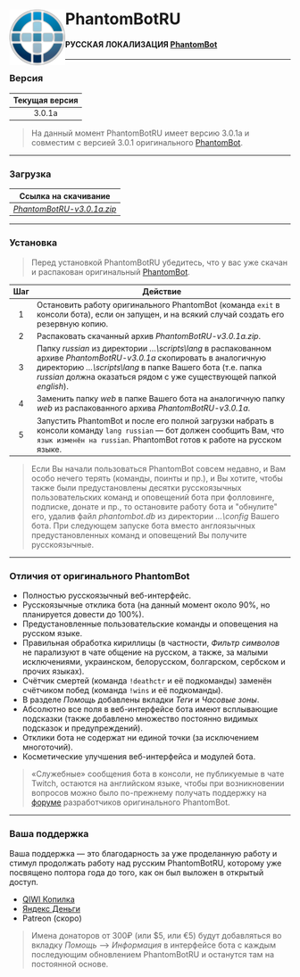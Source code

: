 # <img src="https://github.com/PhantomBotRU/PhantomBotRU/blob/nightly/web/panel/img/logo.png" width="100px" align="left" alt="PhantomBotRU"/> PhantomBotRU
#### РУССКАЯ ЛОКАЛИЗАЦИЯ [PhantomBot](https://phantom.bot "phantom.bot")

---

### Версия

| Текущая версия |
| :------------: |
|     3.0.1a     |

> На данный момент PhantomBotRU имеет версию 3.0.1a и совместим с версией 3.0.1 оригинального [PhantomBot](https://phantom.bot "phantom.bot").

---

### Загрузка

| Ссылка на скачивание |
| :------------------: |
| *[PhantomBotRU-v3.0.1a.zip](https://github.com/PhantomBotRU/PhantomBotRU/tree/v3.0.1a.zip)* |

---

### Установка

> Перед установкой PhantomBotRU убедитесь, что у вас уже скачан и распакован оригинальный [PhantomBot](https://phantom.bot "phantom.bot").

|  Шаг  | Действие |
| :---: | -------- |
|   1   | Остановить работу оригинального PhantomBot (команда `exit` в консоли бота), если он запущен, и на всякий случай создать его резервную копию. |
|   2   | Распаковать скачанный архив *PhantomBotRU-v3.0.1a.zip*. |
|   3   | Папку *russian* из директории *…\scripts\lang* в распакованном архиве *PhantomBotRU-v3.0.1a* скопировать в аналогичную директорию *…\scripts\lang* в папке Вашего бота (т.е. папка *russian* должна оказаться рядом с уже существующей папкой *english*). |
|   4   | Заменить папку *web* в папке Вашего бота на аналогичную папку *web* из распакованного архива *PhantomBotRU-v3.0.1a*. |
|   5   | Запустить PhantomBot и после его полной загрузки набрать в консоли команду `lang russian` — бот должен сообщить Вам, что `язык изменён на russian`. PhantomBot готов к работе на русском языке. |

> Если Вы начали пользоваться PhantomBot совсем недавно, и Вам особо нечего терять (команды, поинты и пр.), и Вы хотите, чтобы также были предустановлены десятки русскоязычных пользовательских команд и оповещений бота при фолловинге, подписке, донате и пр., то остановите работу бота и "обнулите" его, удалив файл *phantombot.db* из директории *…\config* Вашего бота. При следующем запуске бота вместо англоязычных предустановленных команд и оповещений Вы получите русскоязычные.

---

### Отличия от оригинального PhantomBot

* Полностью русскоязычный веб-интерфейс.
* Русскоязычные отклика бота (на данный момент около 90%, но планируется довести до 100%).
* Предустановленные пользовательские команды и оповещения на русском языке.
* Правильная обработка кириллицы (в частности, *Фильтр символов* не парализуют в чате общение на русском, а также, за малыми исключениями, украинском, белорусском, болгарском, сербском и прочих языках).
* Счётчик смертей (команда `!deathctr` и её подкоманды) заменён счётчиком побед (команда `!wins` и её подкоманды).
* В разделе *Помощь* добавлены вкладки *Теги* и *Часовые зоны*.
* Абсолютно все поля в веб-интерфейсе бота имеют всплывающие подсказки (также добавлено множество постоянно видимых подсказок и предупреждений).
* Отклики бота не содержат ни единой точки (за исключением многоточий).
* Косметические улучшения веб-интерфейса и модулей бота.

> «Служебные» сообщения бота в консоли, не публикуемые в чате Twitch, остаются на английском языке, чтобы при возникновении вопросов можно было по-прежнему получать поддержку на [форуме](https://community.phantom.bot) разработчиков оригинального PhantomBot.

---

### Ваша поддержка

Ваша поддержка — это благодарность за уже проделанную работу и стимул продолжать работу над русским PhantomBotRU, которому уже посвящено полтора года до того, как он был выложен в открытый доступ.

* [QIWI Копилка](https://qiwi.me/5e78d024-a014-4334-80d8-a0911dceb328)
* [Яндекс Деньги](https://money.yandex.ru/to/410014576985955)
* Patreon (скоро)

> Имена донаторов от 300₽ (или $5, или €5) будут добавляться во вкладку *Помощь* –> *Информация* в интерфейсе бота с каждым последующим обновлением PhantomBotRU и останутся там на постоянной основе.
